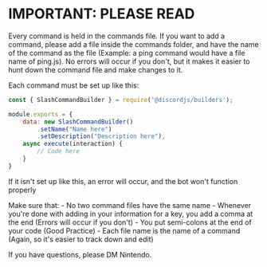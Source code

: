 # IMPORTANT: PLEASE READ

Every command is held in the commands file. If you want to add a command, please add a file inside the commands folder, and have the name 
of the command as the file (Example: a ping command would have a file name of ping.js). No errors will occur if you don't, but it makes it
easier to hunt down the command file and make changes to it.

Each command must be set up like this:

```js    
const { SlashCommandBuilder } = require('@discordjs/builders');

module.exports = {
    data: new SlashCommandBuilder()
        .setName("Name here")
        .setDescription("Description here"),
    async execute(interaction) {
        // Code here
    }
}
```

If it isn't set up like this, an error will occur, and the bot won't function properly
    
Make sure that:
    - No two command files have the same name
    - Whenever you're done with adding in your information for a key, you add a comma at the end (Errors will occur if you don't)
    - You put semi-colons at the end of your code (Good Practice)
    - Each file name is the name of a command (Again, so it's easier to track down and edit)
   
If you have questions, please DM Nintendo.